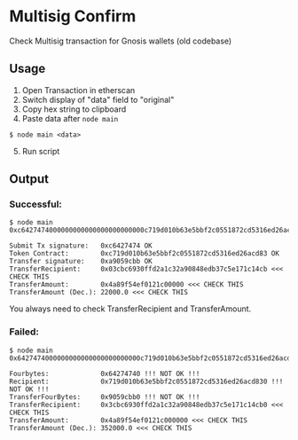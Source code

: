 # Multisig Confirm ###

Check Multisig transaction for Gnosis wallets (old codebase)

## Usage

1. Open Transaction in etherscan
2. Switch display of "data" field to "original"
3. Copy hex string to clipboard
4. Paste data after ```node main```

```
$ node main <data>
```

5. Run script

## Output
### Successful:
```
$ node main 0xc6427474000000000000000000000000c719d010b63e5bbf2c0551872cd5316ed26acd83000000000000000000000000000000000000000000000000000000000000000000000000000000000000000000000000000000000000000000000000000000600000000000000000000000000000000000000000000000000000000000000044a9059cbb00000000000000000000000003cbc6930ffd2a1c32a90848edb37c5e171c14cb0000000000000000000000000000000000000000000004a89f54ef0121c0000000000000000000000000000000000000000000000000000000000000

Submit Tx signature:   0xc6427474 OK
Token Contract:        0xc719d010b63e5bbf2c0551872cd5316ed26acd83 OK
Transfer signature:    0xa9059cbb OK
TransferRecipient:     0x03cbc6930ffd2a1c32a90848edb37c5e171c14cb <<< CHECK THIS
TransferAmount:        0x4a89f54ef0121c00000 <<< CHECK THIS
TransferAmount (Dec.): 22000.0 <<< CHECK THIS
```

You always need to check TransferRecipient and TransferAmount.
### Failed:
```
$ node main 0x6427474000000000000000000000000c719d010b63e5bbf2c0551872cd5316ed26acd83000000000000000000000000000000000000000000000000000000000000000000000000000000000000000000000000000000000000000000000000000000600000000000000000000000000000000000000000000000000000000000000044a9059cbb00000000000000000000000003cbc6930ffd2a1c32a90848edb37c5e171c14cb0000000000000000000000000000000000000000000004a89f54ef0121c0000000000000000000000000000000000000000000000000000000000000

Fourbytes:             0x64274740 !!! NOT OK !!!
Recipient:             0x719d010b63e5bbf2c0551872cd5316ed26acd830 !!! NOT OK !!!
TransferFourBytes:     0x9059cbb0 !!! NOT OK !!!
TransferRecipient:     0x3cbc6930ffd2a1c32a90848edb37c5e171c14cb0 <<< CHECK THIS
TransferAmount:        0x4a89f54ef0121c000000 <<< CHECK THIS
TransferAmount (Dec.): 352000.0 <<< CHECK THIS

```
